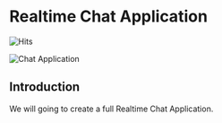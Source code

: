 # Realtime Chat Application

![Hits](https://hits.seeyoufarm.com/api/count/incr/badge.svg?url=https://github.com/Saiprasad16/ReactChatApplication-counter&count_bg=%23BA1BD4&title_bg=%23555555&icon=&icon_color=blueviolet&title=Hits&edge_flat=false&style=plastic)

![Chat Application](https://i.ibb.co/vDhx8Md/Whats-App-Image-2021-01-26-at-02-01-43.jpg)



## Introduction
We will going to create a full Realtime Chat Application.
